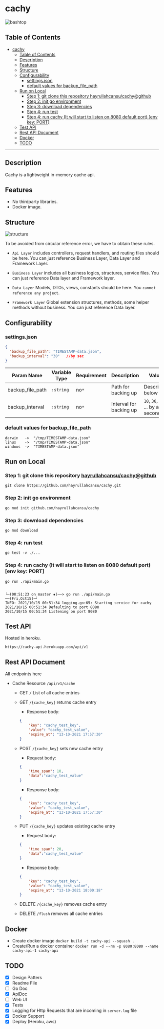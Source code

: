 # cachy
 ![bashtop](images/logo.png)

## Table of Contents

- [cachy](#cachy)
  - [Table of Contents](#table-of-contents)
  - [Description](#description)
  - [Features](#features)
  - [Structure](#structure)
  - [Configurability](#configurability)
    - [settings.json](#settingsjson)
    - [default values for backup_file_path](#default-values-for-backup_file_path)
  - [Run on Local](#run-on-local)
    - [Step 1: git clone this repository hayrullahcansu/cachy@github](#step-1-git-clone-this-repository-hayrullahcansucachygithub)
    - [Step 2: init go environment](#step-2-init-go-environment)
    - [Step 3: download dependencies](#step-3-download-dependencies)
    - [Step 4: run test](#step-4-run-test)
    - [Step 4: run cachy (It will start to listen on 8080 default port) [env key: PORT]](#step-4-run-cachy-it-will-start-to-listen-on-8080-default-port-env-key-port)
  - [Test API](#test-api)
  - [Rest API Document](#rest-api-document)
  - [Docker](#docker)
  - [TODO](#todo)

---


## Description

Cachy is a lightweight in-memory cache api.

## Features

* No thirdparty libraries.
* Docker image.

## Structure
![structure](images/structure.png)

To be avoided from circular reference error, we have to obtain these rules. 

 * `Api Layer` includes controllers, request handlers, and routing files  should be here. You can just reference Business Layer, Data Layer and Framework Layer.

 * `Business Layer` includes all business logics, structures, service files. You can just reference Data layer and Framework layer.

 * `Data Layer` Models, DTOs, views, constants should be here. You `cannot reference any project`.

 * `Framework Layer` Global extension structures, methods, some helper methods without business. You can just reference Data layer.
  
## Configurability


### settings.json 

```json
{
  "backup_file_path": "TIMESTAMP-data.json", 
  "backup_interval": "30"   //by sec
}
```

| Param Name | Variable Type | Requirement | Description                         | Value                                                                             |
|------------|---------------|-------------|-------------------------------------|-------------------------------------------------------------------------------------|
| backup_file_path       | `:string`     |    no`*`   | Path for backing up                       |   Described below  |
| backup_interval      | `:string`     |    no`*`   | Interval for backing up         |  `10`, `30`, `60` ... by any seconds  |

### default values for backup_file_path
```
darwin   ->  "/tmp/TIMESTAMP-data.json"
linux    ->  "/tmp/TIMESTAMP-data.json"
windows  ->  "TIMESTAMP-data.json"
```
## Run on Local 

### Step 1: git clone this repository [hayrullahcansu/cachy@github](https://github.com/hayrullahcansu/cachy)
```
git clone https://github.com/hayrullahcansu/cachy.git
```

### Step 2: init go environment
```
go mod init github.com/hayrullahcansu/cachy
```
### Step 3: download dependencies
```
go mod download
```
### Step 4: run test
```
go test -v ./... 
```
### Step 4: run cachy (It will start to listen on 8080 default port) [env key: PORT]
```
go run ./api/main.go
```
```

└─(00:51:23 on master ✹)──> go run ./api/main.go               ──(Fri,Oct15)─┘
INFO: 2021/10/15 00:51:34 logging.go:65: Starting service for cachy
2021/10/15 00:51:34 Defaulting to port 8080
2021/10/15 00:51:34 Listening on port 8080
```
## Test API 

Hosted in heroku.

`https://cachy-api.herokuapp.com/api/v1`
## Rest API Document

All endpoints here
- Cache Resource `/api/v1/cache`
  - GET `/` List of all cache entries
  - GET `/{cache_key}` returns cache entry
    - Response body: 
    ```json
    {
        "key": "cachy_test_key",
        "value": "cachy_test_value",
        "expire_at": "13-10-2021 17:57:30"
    }
    ```
  - POST `/{cache_key}` sets new cache entry
    - Request body: 
    ```json
    {
        "time_span": 10,
        "data":"cachy_test_value"
    }
    ```
    - Response body: 
    ```json
    {
        "key": "cachy_test_key",
        "value": "cachy_test_value",
        "expire_at": "13-10-2021 17:57:30"
    }
    ```
  - PUT `/{cache_key}` updates existing cache entry
     - Request body: 
    ```json
    {
        "time_span": 20,
        "data":"cachy_test_value"
    }
    ```
      - Response body: 
    ```json
    {
        "key": "cachy_test_key",
        "value": "cachy_test_value",
        "expire_at": "13-10-2021 18:00:18"
    }
    ```

  - DELETE `/{cache_key}` removes cache entry
    
  - DELETE `/flush` removes all cache entries
    

## Docker

- Create docker image `docker build -t cachy-api --squash .` 
- Create/Run a docker container `docker run -d --rm -p 8080:8080 --name cachy-api-1 cachy-api` 
  
## TODO

- [x] Design Patters
- [x] Readme File
- [ ] Go Doc
- [x] ApiDoc
- [ ] Web UI
- [x] Tests
- [x] Logging for Http Requests that are incoming in `server.log` file
- [x] Docker Support
- [x] Deploy (Heroku, aws)